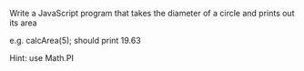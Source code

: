 Write a JavaScript program that takes the diameter of a circle and prints out its area

e.g. 
calcArea(5); should print 19.63

Hint: use Math.PI